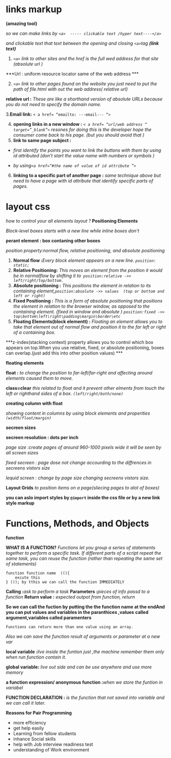 # links markup

**(amazing tool)**

_so we can make links by `<a>  ----- clickable text /hyper text----</a>`_

_and clickable text that text between the opening and closing `<a>`tag  **(link text)**_

1.	_`<a>` link to other sites and the href is the full wed address for that site (absolute url )_

***Url : uniform resource locator same of the web address ***

2.	_`<a>` link to other pages found on the website  you just need to put the path of file.html with out the web address( relative url)_

**relative url :** _These are like a shorthand version of absolute URLs because you do not need to specify the domain name._

3.**Email link:** `< a href= “emailto: ---email--- “>`


4.	**opening links in a new window :** 
_`< a href= “url/web address “ target=”_blank”>` resones for doing this is the developer hope the consumer come back to his page. (but you should avoid that )_
5.	  **link to same page subject :**  

 * _first identify the points you want to link the buttons with them  by using id attributed (don’t start the value name with numbers or symbols )_

* _by using`<a href=”#the name of value of id attribute ”>`_ 
6.	**linking to a specific part of another page :** _same technique above but need to have  a page with id attribute that identify specific parts of pages._ 

# layout css

_how to control your all elements layout  ?_
**Positioning Elements**

*Block-level boxes starts with a new line while inline boxes don't*

**perant element : box contaning other boxes**

*position property:normal flow, relative positioning, and absolute*
*positioning*

1. **Normal flow :**_Every block element appears on a new line._
_`position: static; `_
2. **Relative Positioning:** _This moves an element from the position it would be in normalflow by shifting it to` position:relative ->> left/right/top/bottom.`_
3. **Absolute positioning :** _This positions the element in relation to its containing element,`position:absolute ->> values  (top or bottom and left or right)`_
4. **Fixed Positioning :** _This is a form of absolute positioning that_ _positions the element in relation to the browser window, as opposed to_ _the containing element. (fixed in window and absolute )_
_`position:fixed ->> top\bottom\left\right\padding\margin\border\etc`_
5. **Floating Elements(block elementt) :** _Floating an element allows you to take that element out of normal flow and position it to the far left or right of a containing box._

***z-index(stacking context) property allows you to control which box appears on top.When you use relative, fixed, or absolute positioning, boxes can overlap.(just add this into other position values) ***

**floating elements**

**float :** *to change the position to far-left/far-right and affecting around elements caused them to move.*

**class=clear** 
_this related to float and it prevent other elments from  touch the left or righthand sides of a box. `(left/right/both/none)`_

**creating column with float**

_showing content in columns by using block elements and properities `(width/float/margin)`_

**secreen sizes**

**secreen resolution : dots per inch** 

*page size :create pages of around 960-1000 pixels wide it will be seen by all screen sizes*

*fixed secreen : page dose not change accourding to the diffrences in secreens vistors size*

*lequid screen : change by page size changing secreens vistors size.*

**Layout Grids**
 _to position items on a page(sliecing pages to alot of boxes)_

 **you can aslo import styles by `@import` inside the css file or by a new link style markup**

 # Functions, Methods, and Objects

 **function**

**WHAT IS A FUNCTION?** _Functions let you group a series of statements together to perform a specific task. If different parts of a script repeat the same task, you can reuse the function (rather than repeating the same set of statements)_
```
function function name  ((){
    excute this
} ()); by tthis we can call the function IMMEDIATELY 
```
**Calling :**_ask to perform a task_
**Parameters :**_pieces of info passd to a function_
**Return value :** _expected outpot from function, return_ 

**So we can call the fuction  by putting the the function name  at the endAnd you can put values and variables in the paranthices ,values** **called argument,variables called paramenters**

`Functions can return more than one value using an array. `

*Also we can save the function result of arguments  or parameter at a new var*

**local variable :**_live inside the funtion just ,the machine remember them only when run function contain it._

**global variable:** _live out side and can be use anywhere and use more memory_

**a function expression/ anonymous function :**_when we store the funtion in variabel_

**FUNCTION DECLARATION :** _is the function that not saved into variable and  we can call it later._


**Reasons for Pair Programming**
+ more efficiency
+ get help easily 
+ Learning from fellow students
+ inhance Social skills
+ help with Job interview readiness test
+ understanding of Work environment 



